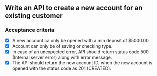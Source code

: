 ## Write an API to create a new account for an existing customer

### Acceptance criteria

- [x] A new account ca only be opened with a min deposit of $5000.00 
- [x] Account can only be of saving or checking type. 
- [x] In case of an unexpected error, API should return status code 500 (Internal server error) along with error message.
- [x] The API should return the new account ID, when the new account is opened with the status code as 201 (CREATED).